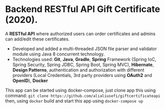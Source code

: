 # Backend RESTful API Gift Certificate (2020).
A **RESTful API** where authorized users can order certificates and admins can add/edit these certificates.
* Developed and added a multi-threaded JSON file parser and validator module using Java 8 concurrent technology.
 * Technologies used: **Git**, **Java**, **Gradle**, **Spring** Framework (Spring IoC, Spring Security, Spring
JDBC, Spring Boot, Spring MVC), **Hibernate**, **Design Patterns**, authentication and authorization with different providers (Local Credentials, 3rd party providers using **OAuth2** and **OpenID**), **Docker**

This app can  be started using docker-compose, just clone app this using command:
`git clone https://github.com/alialiusefi/giftcertificateapi` 
then, using `docker` build and start this app using `docker-compose up`
